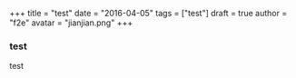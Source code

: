 ﻿+++
title = "test"
date = "2016-04-05"
tags = ["test"]
draft = true
author = "f2e"
avatar = "jianjian.png"
+++

### test

test 




